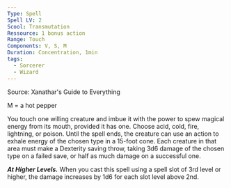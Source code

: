 ```yaml
---
Type: Spell
Spell LV: 2
Scool: Transmutation
Ressource: 1 bonus action
Range: Touch
Components: V, S, M
Duration: Concentration, 1min
tags:
  - Sorcerer
  - Wizard
---
```

Source: Xanathar's Guide to Everything

M = a hot pepper

You touch one willing creature and imbue it with the power to spew magical energy from its mouth, provided it has one. Choose acid, cold, fire, lightning, or poison. Until the spell ends, the creature can use an action to exhale energy of the chosen type in a 15-foot cone. Each creature in that area must make a Dexterity saving throw, taking 3d6 damage of the chosen type on a failed save, or half as much damage on a successful one.

**_At Higher Levels._** When you cast this spell using a spell slot of 3rd level or higher, the damage increases by 1d6 for each slot level above 2nd.